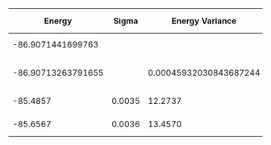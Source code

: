 | Energy             | Sigma  | Energy Variance        | DOF | Method                                                       | Data Repository |
|--------------------|--------|------------------------|-----|--------------------------------------------------------------|-----------------|
| -86.9071441699763  |        |                        | 36  | Exact diagonalization                                        |                 |
| -86.90713263791655 |        | 0.00045932030843687244 | 36  | DMRG (bond dimension = 2048)                                 |                 |
| -85.4857           | 0.0035 | 12.2737                | 36  | RBM (alpha = 1)                                              |                 |
| -85.6567           | 0.0036 | 13.4570                | 36  | Jastrow baseline                                             |                 |
